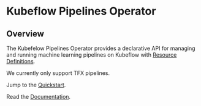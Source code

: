 # Kubeflow Pipelines Operator

## Overview

The Kubefelow Pipelines Operator provides a declarative API for managing and running machine learning pipelines on Kubeflow with [Resource Definitions](https://kubernetes.io/docs/concepts/extend-kubernetes/api-extension/custom-resources/).

We currently only support TFX pipelines.

Jump to the [Quickstart](quickstart).

Read the [Documentation](docs).


